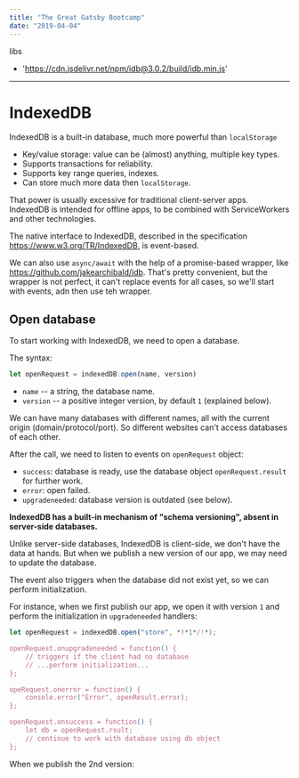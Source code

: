 ```yaml
---
title: "The Great Gatsby Bootcamp"
date: "2019-04-04"
---
```


libs

- 'https://cdn.jsdelivr.net/npm/idb@3.0.2/build/idb.min.js'

---

# IndexedDB

IndexedDB is a built-in database, much more powerful than `localStorage`

- Key/value storage: value can be (almost) anything, multiple key types.
- Supports transactions for reliability.
- Supports key range queries, indexes.
- Can store much more data then `localStorage`.

That power is usually excessive for traditional client-server apps. IndexedDB is intended for offline apps, to be combined with ServiceWorkers and other technologies.

The native interface to IndexedDB, described in the specification <https://www.w3.org/TR/IndexedDB>, is event-based.

We can also use `async/await` with the help of a promise-based wrapper, like <https://github.com/jakearchibald/idb>. That's pretty convenient, but the wrapper is not perfect, it can't replace events for all cases, so we'll start with events, adn then use teh wrapper.

## Open database

To start working with IndexedDB, we need to open a database.

The syntax:

```js
let openRequest = indexedDB.open(name, version)
```

- `name` -- a string, the database name.
- `version` -- a positive integer version, by default `1` (explained below).

We can have many databases with different names, all with the current origin (domain/protocol/port). So different websites can't access databases of each other.

After the call, we need to listen to events on `openRequest` object:

- `success`: database is ready, use the database object `openRequest.result` for further work.
- `error`: open failed.
- `upgradeneeded`: database version is outdated (see below).

**IndexedDB has a built-in mechanism of "schema versioning", absent in server-side databases.**

Unlike server-side databases, IndexedDB is client-side, we don't have the data at hands. But when we publish a new version of our app, we may need to update the database.

The event also triggers when the database did not exist yet, so we can perform initialization.

For instance, when we first publish our app, we open it with version `1` and perform the initialization in `upgradeneeded` handlers:

```js
let openRequest = indexedDB.open("store", *!*1*/!*);

openRequest.onupgradeneeded = function() {
    // triggers if the client had no database
    // ...perform initialization...
};

opeRequest.onerror = function() {
    console.error("Error", openResult.error);
};

openRequest.onsuccess = function() {
    let db = openRequest.rsult;
    // continue to work with database using db object
};
```

When we publish the 2nd version:

